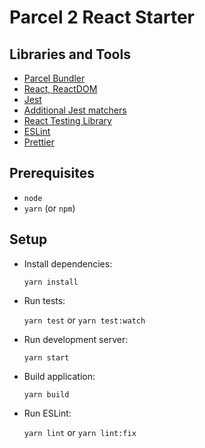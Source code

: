 # Parcel 2 React Starter

## Libraries and Tools

- [Parcel Bundler](https://parceljs.org)
- [React, ReactDOM](https://reactjs.org)
- [Jest](http://jestjs.io)
- [Additional Jest matchers](https://github.com/jest-community/jest-extended)
- [React Testing Library](https://testing-library.com/docs/react-testing-library/intro/)
- [ESLint](https://eslint.org)
- [Prettier](https://prettier.io)

## Prerequisites

- `node`
- `yarn` (or `npm`)

## Setup

- Install dependencies:

  `yarn install`

- Run tests:

  `yarn test` or `yarn test:watch`

- Run development server:

  `yarn start`

- Build application:

  `yarn build`

- Run ESLint:

  `yarn lint` or `yarn lint:fix`
